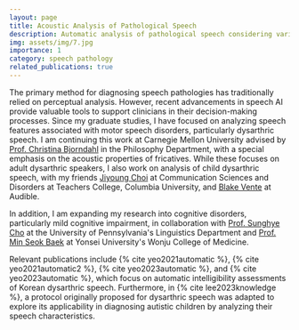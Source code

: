 ```yaml
---
layout: page
title: Acoustic Analysis of Pathological Speech
description: Automatic analysis of pathological speech considering various speech dimensions
img: assets/img/7.jpg
importance: 1
category: speech pathology
related_publications: true
---
```


The primary method for diagnosing speech pathologies has traditionally relied on perceptual analysis. However, recent advancements in speech AI provide valuable tools to support clinicians in their decision-making processes. Since my graduate studies, I have focused on analyzing speech features associated with motor speech disorders, particularly dysarthric speech. I am continuing this work at Carnegie Mellon University advised by [Prof. Christina Bjorndahl](https://christinabjorndahl.com/) in the Philosophy Department, with a special emphasis on the acoustic properties of fricatives.
While these focuses on adult dysarthric speakers, I also work on analysis of child dysarthric speech, with my friends [Jiyoung Choi](https://www.linkedin.com/in/jiyoung-choi-450b7071) at Communication Sciences and Disorders at Teachers College, Columbia University, and [Blake Vente](https://rvente.com/) at Audible.

In addition, I am expanding my research into cognitive disorders, particularly mild cognitive impairment, in collaboration with [Prof. Sunghye Cho](https://www.sunghyecho.com/) at the University of Pennsylvania's Linguistics Department and [Prof. Min Seok Baek](https://scholar.google.com/citations?hl=en&user=KGT1uKYAAAAJ) at Yonsei University's Wonju College of Medicine.

Relevant publications include {% cite yeo2021automatic %}, {% cite yeo2021automatic2 %}, {% cite yeo2023automatic %}, and {% cite yeo2023automatic %}, which focus on automatic intelligibility assessments of Korean dysarthric speech. Furthermore, in {% cite lee2023knowledge %}, a protocol originally proposed for dysarthric speech was adapted to explore its applicability in diagnosing autistic children by analyzing their speech characteristics.



